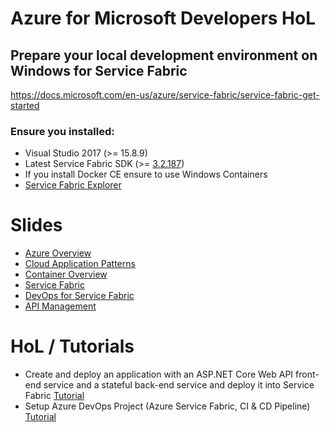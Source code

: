 # Azure for Microsoft Developers HoL

## Prepare your local development environment on Windows for Service Fabric
https://docs.microsoft.com/en-us/azure/service-fabric/service-fabric-get-started

### Ensure you installed:
* Visual Studio 2017 (>= 15.8.9)
* Latest Service Fabric SDK (>= [3.2.187](https://tom.blob.core.windows.net/temp/MicrosoftAzure-ServiceFabric-CoreSDK.exe))
* If you install Docker CE ensure to use Windows Containers
* [Service Fabric Explorer](https://docs.microsoft.com/en-us/azure/service-fabric/service-fabric-visualizing-your-cluster)

# Slides
* [Azure Overview](https://tom.blob.core.windows.net/azurewinhol/Azure%20Overview.pdf)
* [Cloud Application Patterns](https://tom.blob.core.windows.net/azurewinhol/Cloud%20Application%20Patterns.pdf)
* [Container Overview](https://tom.blob.core.windows.net/azurewinhol/Containers%20on%20Azure%20Overview.pdf)
* [Service Fabric](https://tom.blob.core.windows.net/azurewinhol/Service%20Fabric.pdf)
* [DevOps for Service Fabric](https://tom.blob.core.windows.net/azurewinhol/DevOps.pdf)
* [API Management](https://tom.blob.core.windows.net/azurewinhol/API%20Management.pdf)

# HoL / Tutorials
* Create and deploy an application with an ASP.NET Core Web API front-end service and a stateful back-end service and deploy it into Service Fabric [Tutorial](https://docs.microsoft.com/en-us/azure/service-fabric/service-fabric-tutorial-create-dotnet-app) 
* Setup Azure DevOps Project (Azure Service Fabric, CI & CD Pipeline) [Tutorial](https://docs.microsoft.com/en-us/azure/devops-project/azure-devops-project-aspnet-core?toc=%2Fen-us%2Fazure%2Fdevops-project%2Ftoc.json&bc=%2Fen-us%2Fazure%2Fbread%2Ftoc.json)
